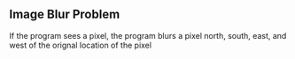 ## Image Blur Problem

If the program sees a pixel, the program blurs a pixel north, south, east, and west of the orignal location of the pixel
